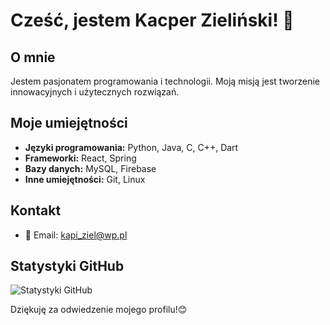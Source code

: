 # Cześć, jestem Kacper Zieliński! 👋

## O mnie

Jestem pasjonatem programowania i technologii. Moją misją jest tworzenie innowacyjnych i użytecznych rozwiązań.

## Moje umiejętności

- **Języki programowania:** Python, Java, C, C++, Dart
- **Frameworki:** React, Spring
- **Bazy danych:** MySQL, Firebase
- **Inne umiejętności:** Git, Linux

## Kontakt

- 📧 Email: [kapi_ziel@wp.pl](mailto:kapi_ziel@wp.pl)

## Statystyki GitHub

![Statystyki GitHub](https://github-readme-stats.vercel.app/api/top-langs/?username=KZielinskii&layout=compact)

Dziękuję za odwiedzenie mojego profilu!😊
